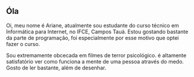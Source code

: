 ## Óla

Oi, meu nome é Ariane, atualmente sou estudante do curso técnico em Informática para Internet, no IFCE, Campos Tauá. Estou gostando bastante da parte de programação, foi especialmente por esse motivo que optei fazer o curso.

Sou extremamente obcecada em filmes de terror psicológico. é altamente satisfatório ver como funciona a mente de uma pessoa através do medo.
Gosto de ler bastante, além de desenhar.
